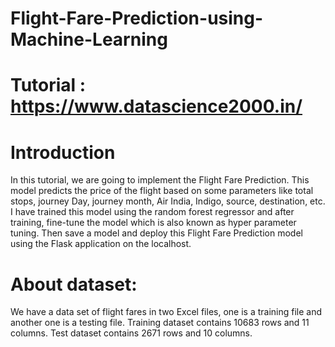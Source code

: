 # Flight-Fare-Prediction-using-Machine-Learning
# Tutorial : https://www.datascience2000.in/
# Introduction 
In this tutorial, we are going to implement the Flight Fare Prediction. This model predicts the price of the flight based on some parameters like total stops, journey Day, journey month, Air India, Indigo, source, destination, etc. I have trained this model using the random forest regressor and after training, fine-tune the model which is also known as hyper parameter tuning. Then save a model and deploy this Flight Fare Prediction model using the Flask application on the localhost.

# About dataset:
We have a data set of flight fares in two Excel files, one is a training file and another one is a testing file. Training dataset contains 10683 rows and 11 columns. Test dataset contains 2671 rows and 10 columns.
